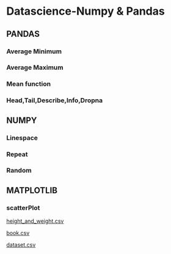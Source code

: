 # Datascience-Numpy & Pandas

## PANDAS
   ### Average Minimum
   ### Average Maximum
   ### Mean function
   ### Head,Tail,Describe,Info,Dropna
   
## NUMPY
   ### Linespace
   ### Repeat
   ### Random
## MATPLOTLIB
   ### scatterPlot
   
   
[height_and_weight.csv](https://github.com/kavikumar1999/Datascience-Numpy-and-Pandas/files/9653317/height_and_weight.csv)


[book.csv](https://github.com/kavikumar1999/Datascience-Numpy-and-Pandas/files/9653320/book.csv)


[dataset.csv](https://github.com/kavikumar1999/Datascience-Numpy-and-Pandas/files/9653323/dataset.csv)
